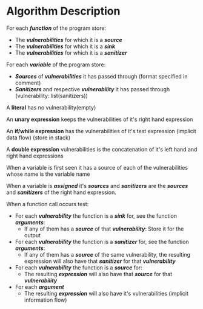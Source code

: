# Algorithm Description

<!-- Nota: Variaveis nao inicializadas tambem sao sources. de todas as vulnerabilidades com a source a ser o nome da vulnerabilidade-->
<!-- Dizer linhas das vulnerabilidades para bonus -->
For each ***function*** of the program store:
  * The ***vulnerabilities*** for which it is a ***source***
  * The ***vulnerabilities*** for which it is a ***sink***
  * The ***vulnerabilities*** for which it is a ***sanitizer***

For each ***variable*** of the program store:
  <!-- [{"vuln": ..., "source":..., "sanitizer":... },....] -->
  * ***Sources*** of ***vulnerabilities*** it has passed through (format specified in comment)
  * ***Sanitizers*** and respective ***vulnerability*** it has passed through (vulnerability: list(sanitizers))

A **literal** has no vulnerability(empty)

An **unary expression** keeps the vulnerabilities of it's right hand expression

An **if/while expression** has the vulnerabilities of it's test expression (implicit data flow) (store in stack)

A **double expression** vulnerabilities is the concatenation of it's left hand and right hand expressions

When a variable is first seen it has a source of each of the vulnerabilities whose name is the variable name

When a variable is ***assigned*** it's ***sources*** and ***sanitizers*** are the ***sources*** and ***sanitizers*** of the right hand expression.

When a function call occurs test:
  * For each ***vulnerability*** the function is a ***sink*** for, see the function ***arguments***:
    * If any of them has a ***source*** of that ***vulnerability***: Store it for the output
  * For each ***vulnerability*** the function is a ***sanitizer*** for, see the function ***arguments***:
    * If any of them has a ***source*** of the same vulnerability, the resulting expression will also have that ***sanitizer*** for that ***vulnerability***
  * For each ***vulnerability*** the function is a ***source*** for:
    * The resulting ***expression*** will also have that ***source*** for that ***vulnerability***
  * For each ***argument***
    * The resulting ***expression*** will also have it's vulnerabilities (implicit information flow)
